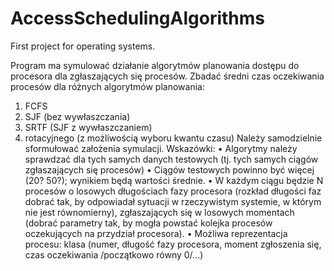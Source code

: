 # AccessSchedulingAlgorithms
First project for operating systems.

Program ma symulować działanie algorytmów planowania dostępu do procesora dla zgłaszających się procesów. Zbadać
średni czas oczekiwania procesów dla różnych algorytmów planowania:
1. FCFS
2. SJF (bez wywłaszczania)
3. SRTF (SJF z wywłaszczaniem)
4. rotacyjnego (z możliwością wyboru kwantu czasu)
Należy samodzielnie sformułować założenia symulacji.
Wskazówki:
• Algorytmy należy sprawdzać dla tych samych danych testowych (tj. tych samych ciągów zgłaszających się procesów)
• Ciągów testowych powinno być więcej (20? 50?); wynikiem będą wartości średnie.
• W każdym ciągu będzie N procesów o losowych długościach fazy procesora (rozkład długości faz dobrać tak, by odpowiadał
sytuacji w rzeczywistym systemie, w którym nie jest równomierny), zgłaszających się w losowych momentach (dobrać
parametry tak, by mogła powstać kolejka procesów oczekujących na przydział procesora).
• Możliwa reprezentacja procesu: klasa (numer, długość fazy procesora, moment zgłoszenia się, czas oczekiwania
/początkowo równy 0/...) 
